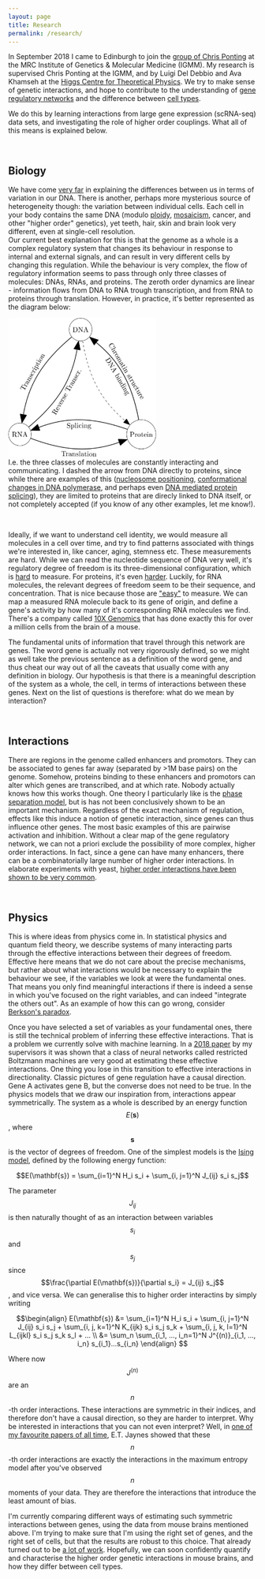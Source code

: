 ```yaml
---
layout: page
title: Research
permalink: /research/
---
```


<!-- COMING SOON: Something about my research. -->


<p>In September 2018 I came to Edinburgh to join the <a href="https://www.ed.ac.uk/mrc-human-genetics-unit/research/ponting-group">group of Chris Ponting</a> at the MRC Institute of Genetics & Molecular Medicine (IGMM). My research is supervised Chris Ponting at the IGMM, and by Luigi Del Debbio and Ava Khamseh at the <a href="https://higgs.ph.ed.ac.uk">Higgs Centre for Theoretical Physics</a>. We try to make sense of genetic interactions, and hope to contribute to the understanding of <a href="https://en.wikipedia.org/wiki/Gene_regulatory_network">gene regulatory networks</a> and the difference between <a href="https://www.humancellatlas.org">cell types</a>.<br>

We do this by learning interactions from large gene expression (scRNA-seq) data sets, and investigating the role of higher order couplings. What all of this means is explained below.</p> <br>


<h2>Biology </h2>
<p>
	We have come <a href="https://www.ebi.ac.uk/gwas/">very far</a> in explaining the differences between us in terms of variation in our DNA. There is another, perhaps more mysterious source of heterogeneity though: the variation between individual cells. Each cell in your body contains the same DNA (modulo <a href="https://en.wikipedia.org/wiki/Ploidy">ploidy</a>, <a href="https://en.wikipedia.org/wiki/Mosaic_(genetics)">mosaicism</a>, cancer, and other "higher order" genetics), yet teeth, hair, skin and brain look very different, even at single-cell resolution. <br>
	Our current best explanation for this is that the genome as a whole is a complex regulatory system that changes its behaviour in response to internal and external signals, and can result in very different cells by changing this regulation. While the behaviour is very complex, the flow of regulatory information seems to pass through only three classes of molecules: DNAs, RNAs, and proteins. The zeroth order dynamics are linear - information flows from DNA to RNA trough transcription, and from RNA to proteins through translation. However, in practice, it's better represented as the diagram below:
	<section class="center">
		<img src="/assets/central_dogma.png" width="300">
	</section>
	I.e. the three classes of molecules are constantly interacting and communicating. I dashed the arrow from DNA directly to proteins, since while there are examples of this (<a href="https://www.ncbi.nlm.nih.gov/pmc/articles/PMC3740156/">nucleosome positioning</a>, <a href="https://en.wikipedia.org/wiki/DNA_polymerase#Function">conformational changes in DNA polymerase</a>, and perhaps even <a href="https://www.ncbi.nlm.nih.gov/pmc/articles/PMC5238726/">DNA mediated protein splicing</a>), they are limited to proteins that are direcly linked to DNA itself, or not completely accepted (if you know of any other examples, let me know!).
</p><br>

<p> Ideally, if we want to understand cell identity, we would measure all molecules in a cell over time, and try to find patterns associated with things we're interested in, like cancer, aging, stemness etc. These measurements are hard. While we can read the nucleotide sequence of DNA very well, it's regulatory degree of freedom is its three-dimensional configuration, which is <a href="https://en.wikipedia.org/wiki/Chromosome_conformation_capture">hard</a> to measure. For proteins, it's even <a href="https://en.wikibooks.org/wiki/Structural_Biochemistry/Proteins/X-ray_Crystallography">harder</a>. Luckily, for RNA molecules, the relevant degrees of freedom seem to be their sequence, and concentration. That is nice because those are <a href="https://en.wikipedia.org/wiki/RNA-Seq">"easy"</a> to measure.
We can map a measured RNA molecule back to its gene of origin, and define a gene's activity by how many of it's corresponding RNA molecules we find. 
There's a company called <a href="https://www.10xgenomics.com">10X Genomics</a> that has done exactly this for over a million cells from the brain of a mouse. <br>

The fundamental units of information that travel through this network are genes. The word gene is actually not very rigorously defined, so we might as well take the previous sentence as a definition of the word gene, and thus cheat our way out of all the caveats that usually come with any definition in biology. Our hypothesis is that there is a meaningful description of the system as a whole, the cell, in terms of interactions between these genes. Next on the list of questions is therefore: what do we mean by interaction? </p> <br>

<h2>Interactions</h2>
<p>There are regions in the genome called enhancers and promotors. They can be associated to genes far away (separated by >1M base pairs) on the genome. Somehow, proteins binding to these enhancers and promotors can alter which genes are transcribed, and at which rate. Nobody actually knows how this works though. One theory I particularly like is the <a href="https://www.sciencedirect.com/science/article/pii/S009286741730185X">phase separation model</a>, but is has not been conclusively shown to be an important mechanism. Regardless of the exact mechanism of regulation, effects like this induce a notion of genetic interaction, since genes can thus influence other genes. The most basic examples of this are pairwise activation and inhibition. Without a clear map of the gene regulatory network, we can not a priori exclude the possibility of more complex, higher order interactions. In fact, since a gene can have many enhancers, there can be a combinatorially large number of higher order interactions. In elaborate experiments with yeast, <a href="https://www.mendeley.com/catalogue/0bb93e22-4a57-3dc4-b52c-9d2970cb71ab/?utm_source=desktop&utm_medium=1.19.4&utm_campaign=open_catalog&userDocumentId=%7B7377d51b-b43f-47bd-b4b6-026d03e3c5f1%7D">higher order interactions have been shown to be very common</a>.
</p><br>



<h2>Physics</h2>
This is where ideas from physics come in. In statistical physics and quantum field theory, we describe systems of many interacting parts through the effective interactions between their degrees of freedom. Effective here means that we do not care about the precise mechanisms, but rather about what interactions would be necessary to explain the behaviour we see, if the variables we look at were the fundamental ones. That means you only find meaningful interactions if there is indeed a sense in which you've focused on the right variables, and can indeed "integrate the others out". As an example of how this can go wrong, consider <a href="https://en.wikipedia.org/wiki/Berkson%27s_paradox">Berkson's paradox</a>. 

Once you have selected a set of variables as your fundamental ones, there is still the technical problem of inferring these effective interactions. That is a problem we currently solve with machine learning. In a <a href="https://arxiv.org/abs/1810.11503">2018 paper</a> by my supervisors it was shown that a class of neural networks called restricted Boltzmann machines are very good at estimating these effective interactions. One thing you lose in this transition to effective interactions in directionality. Classic pictures of gene regulation have a causal direction. Gene A activates gene B, but the converse does not need to be true. In the physics models that we draw our inspiration from, interactions appear symmetrically. The system as a whole is described by an energy function $$E(\mathbf{s})$$, where $$\mathbf{s}$$ is the vector of degrees of freedom. One of the simplest models is the <a href="https://en.wikipedia.org/wiki/Ising_model" target="_blank">Ising model</a>, defined by the following energy function:

$$E(\mathbf{s}) = \sum_{i=1}^N H_i s_i + \sum_{i, j=1}^N J_{ij} s_i s_j$$

The parameter $$J_{ij}$$ is then naturally thought of as an interaction between variables $$s_i$$ and $$s_j$$ since $$\frac{\partial E(\mathbf{s})}{\partial s_i} = J_{ij} s_j$$, and vice versa. We can generalise this to higher order interactins by simply writing

$$\begin{align}
	E(\mathbf{s}) &= \sum_{i=1}^N H_i s_i + \sum_{i, j=1}^N J_{ij} s_i s_j + \sum_{i, j, k=1}^N K_{ijk} s_i s_j s_k +  \sum_{i, j, k, l=1}^N L_{ijkl} s_i s_j s_k s_l + ... \\ 
	&= \sum_n \sum_{i_1, ..., i_n=1}^N J^{(n)}_{i_1, ..., i_n} s_{i_1}...s_{i_n} 
\end{align} $$

Where now $$J^{(n)}$$ are an $$n$$-th order interactions. These interactions are symmetric in their indices, and therefore don't have a causal direction, so they are harder to interpret. Why be interested in interactions that you can not even interpret? Well, in <a href="https://journals.aps.org/pr/abstract/10.1103/PhysRev.106.620">one of my favourite papers of all time</a>, E.T. Jaynes showed that these $$n$$-th order interactions are exactly the interactions in the maximum entropy model after you've observed $$n$$ moments of your data. They are therefore the interactions that introduce the least amount of bias. 

I'm currently comparing different ways of estimating such symmetric interactions between genes, using the data from mouse brains mentioned above. I'm trying to make sure that I'm using the right set of genes, and the right set of cells, but that the results are robust to this choice. That already turned out to be <a href="https://en.wikipedia.org/wiki/Hofstadter%27s_law">a lot of work</a>. Hopefully, we can soon confidently quantify and characterise the higher order genetic interactions in mouse brains, and how they differ between cell types. 



